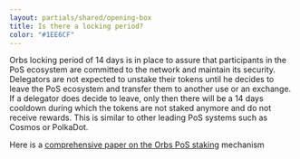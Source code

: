 ```yaml
---
layout: partials/shared/opening-box
title: Is there a locking period?
color: "#1EE6CF"
---
```


Orbs locking period of 14 days is in place to assure that participants in the PoS ecosystem are committed to the network and maintain its security. Delegators are not expected to unstake their tokens until he decides to leave the PoS ecosystem and transfer them to another use or an exchange. If a delegator does decide to leave, only then there will be a 14 days cooldown during which the tokens are not staked anymore and do not receive rewards. This is similar to other leading PoS systems such as Cosmos or PolkaDot.

Here is a [comprehensive paper on the Orbs PoS staking](introducing-locking-when-staking-orbs/) mechanism
